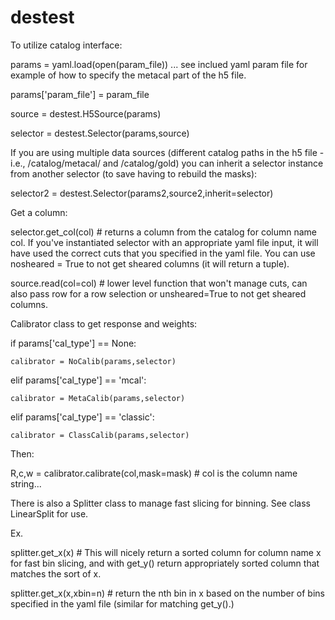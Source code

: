 # destest

To utilize catalog interface:   

params      = yaml.load(open(param_file)) ... see inclued yaml param file for example of how to specify the metacal part of the h5 file. 

params['param_file'] = param_file

source      = destest.H5Source(params)

selector    = destest.Selector(params,source)

If you are using multiple data sources (different catalog paths in the h5 file - i.e., /catalog/metacal/ and /catalog/gold) you can inherit a selector instance from another selector (to save having to rebuild the masks):

selector2    = destest.Selector(params2,source2,inherit=selector)

Get a column:

selector.get_col(col) # returns a column from the catalog for column name col. If you've instantiated selector with an appropriate yaml file input, it will have used the correct cuts that you specified in the yaml file. You can use nosheared = True to not get sheared columns (it will return a tuple).

source.read(col=col) # lower level function that won't manage cuts, can also pass row for a row selection or unsheared=True to not get sheared columns.

Calibrator class to get response and weights:

if params['cal_type'] == None:

    calibrator = NoCalib(params,selector)

elif params['cal_type'] == 'mcal':

    calibrator = MetaCalib(params,selector)

elif params['cal_type'] == 'classic':

    calibrator = ClassCalib(params,selector)
    
Then:

R,c,w = calibrator.calibrate(col,mask=mask) # col is the column name string...
    
There is also a Splitter class to manage fast slicing for binning. See class LinearSplit for use.

Ex.

splitter.get_x(x) # This will nicely return a sorted column for column name x for fast bin slicing, and with get_y() return appropriately sorted column that matches the sort of x.

splitter.get_x(x,xbin=n) # return the nth bin in x based on the number of bins specified in the yaml file (similar for matching get_y().)
